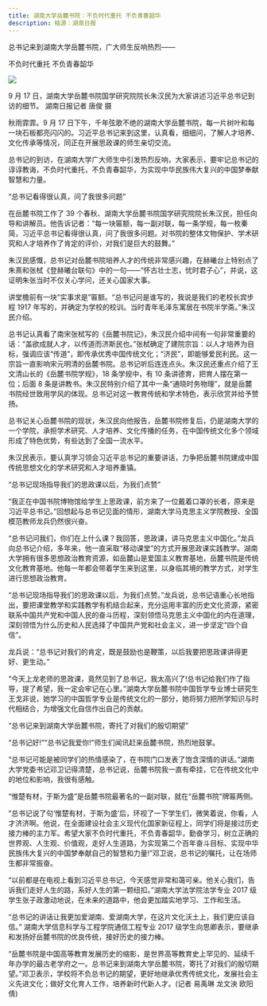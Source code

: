 ```yaml
---
title: 湖南大学岳麓书院：不负时代重托 不负青春韶华
description: 稿源：湖南日报
---
```


总书记来到湖南大学岳麓书院，广大师生反响热烈——

不负时代重托 不负青春韶华

![](https://pics5.baidu.com/feed/0b55b319ebc4b745b943fa8cf117531088821543.jpeg?token=4fa91b71e6cd333a120272d763736ce8)

9 月 17 日，湖南大学岳麓书院国学研究院院长朱汉民为大家讲述习近平总书记到访的细节。 湖南日报记者 唐俊 摄

秋雨霏霏。9 月 17 日下午，千年弦歌不绝的湖南大学岳麓书院，每一片树叶和每一块石板都亮闪闪的。习近平总书记来到这里，认真看，细细问，了解人才培养、文化传承等情况，同正在开展思政课的师生亲切交流。

总书记的到访，在湖南大学广大师生中引发热烈反响，大家表示，要牢记总书记的谆谆教诲，不负时代重托，不负青春韶华，为实现中华民族伟大复兴的中国梦奉献智慧和力量。

“总书记看得很认真，问了我很多问题”

在岳麓书院工作了 39 个春秋、湖南大学岳麓书院国学研究院院长朱汉民，担任向导和讲解员。他告诉记者：“每一块匾额，每一副对联，每一条学规，每一枚秦简，习近平总书记看得很认真，问了我很多问题。对书院的整体文物保护、学术研究和人才培养作了肯定的评价，对我们是巨大的鼓舞。”

朱汉民感慨，总书记对岳麓书院培养人才的传统非常感兴趣，在赫曦台上特别点了朱熹和张栻《登赫曦台联句》中的一句——“怀古壮士志，忧时君子心”，并说，这证明朱张当时不仅关心学问，还关心国家大事。

讲堂檐前有一块“实事求是”匾额。“总书记问是谁写的，我说是我们的老校长宾步程 1917 年写的，并确定为学校的校训。当时青年毛泽东寓居在书院半学斋。”朱汉民介绍。

总书记认真看了南宋张栻写的《岳麓书院记》，朱汉民介绍中间有一句非常重要的话：“盖欲成就人才，以传道而济斯民也。”张栻确定了建院宗旨：以人才培养为目标，强调应该“传道”，即传承优秀中国传统文化；“济民”，即能够爱民利民。这一宗旨一直影响宋元明清的岳麓书院。总书记听后连连点头。朱汉民还重点介绍了王文清山长的《岳麓书院学规》，18 条学规中，有 10 条讲德育，把育人摆在第一位；后面 8 条是讲教书。朱汉民特别介绍了其中一条“通晓时务物理”，就是岳麓书院经世致用学风的体现。总书记对这一教育传统和学术特色，表示欣赏并给予赞扬。

总书记关心岳麓书院的现状，朱汉民向他报告，岳麓书院修复后，仍是湖南大学的一个学院，承担学术研究、人才培养、文化传播的任务，在中国传统文化多个领域形成了特色优势，有些达到了全国一流水平。

朱汉民表示，要认真学习领会习近平总书记的重要讲话，力争把岳麓书院建成中国传统思想文化的学术研究和人才培养重镇。

“总书记现场指导我们的思政课以后，为我们点赞”

“我正在中国书院博物馆给学生上思政课，前方来了一位戴着口罩的长者，原来是习近平总书记。”回想起与总书记见面的情形，湖南大学马克思主义学院教授、全国模范教师龙兵仍然很兴奋。

“总书记问我们，你们在上什么课？我回答，思政课，讲马克思主义中国化。”龙兵向总书记介绍，多年来，他一直采取“移动课堂”的方式开展思政课实践教学。湖南大学拥有很多思想政治教育资源，如岳麓山是爱国主义教育基地，岳麓书院是传统文化教育基地。他每一年都会带着学生来到这里，以身临其境的教学方式，对学生进行思想政治教育。

“总书记现场指导我们的思政课以后，为我们点赞。”龙兵说，总书记语重心长地指出，要把课堂教学和实践教学有机结合起来，充分运用丰富的历史文化资源，紧密联系中国共产党和中国人民的奋斗历程，深刻领悟马克思主义中国化的内在道理，深刻领悟为什么历史和人民选择了中国共产党和社会主义，进一步坚定“四个自信”。

龙兵说：“总书记对我们的肯定，既是鼓励也是鞭策，以后我要把思政课讲得更好、更生动。”

“今天上龙老师的思政课，竟然见到了总书记，我太高兴了!总书记给我们作了指导，提了希望，我一定会牢记在心里。”湖南大学岳麓书院中国哲学专业博士研究生王戈非说，她学习的中国哲学专业是传统文化的一部分，她将努力把所学知识与时代相结合，为增强文化自信作出自己的贡献。

“总书记来到湖南大学岳麓书院，寄托了对我们的殷切期望”

“总书记好!”“总书记我爱你!”师生们闻讯赶来岳麓书院，热烈地鼓掌。

“总书记可能是被同学们的热情感染了，在书院门口发表了饱含深情的讲话。”湖南大学党委书记邓卫记得清楚，总书记说，岳麓书院我一直有牵挂，它在传统文化中的地位和影响，我很有感触。

“惟楚有材，于斯为盛”是岳麓书院最著名的一副对联，就在“岳麓书院”牌匾两侧。

“总书记说了句‘惟楚有材，于斯为盛’后，环视了一下学生们，微笑着说，你看，人才济济啊。他说，在全面建设社会主义现代化国家新征程上，同学们将是接过历史接力棒的主力军。希望大家不负时代重托，不负青春韶华，勤奋学习，树立正确的世界观、人生观、价值观，走好人生道路，为实现第二个百年奋斗目标、实现中华民族伟大复兴的中国梦奉献自己的智慧和力量!”邓卫说，总书记的嘱托，让在场师生都非常振奋。

“以前都是在电视上看到习近平总书记，今天感觉非常和蔼可亲。他关心我们，告诉我们走好人生的路，系好人生的第一颗纽扣。”湖南大学法学院法学专业 2017 级学生张子政激动地说，在未来的道路中，他会更加踏实地学习、工作和生活。

“总书记的讲话让我更加爱湖南、爱湖南大学，在这片文化沃土上，我们更应该自信。” 湖南大学信息科学与工程学院通信工程专业 2017 级学生向思卿表示，要继承和发扬好岳麓书院的优良传统，接好历史的接力棒。

“岳麓书院是中国高等教育发展历史的缩影，是世界高等教育史上罕见的、延续千年办学的最古老学府之一。总书记来到湖南大学岳麓书院，寄托了对我们的殷切期望。”邓卫表示，学校将不负总书记的期望，更好地继承优秀传统文化，发展社会主义先进文化；做好文化育人工作，培养新时代新人才。(记者 易禹琳 龙文泱 欧阳倩)
